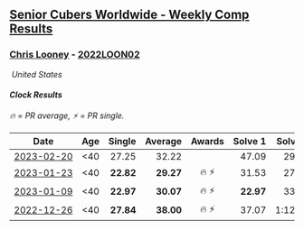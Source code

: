 <style>table {white-space: nowrap;}</style>
<link rel="stylesheet" type="text/css" href="/scw-comp/css/flags.css" />

## [Senior Cubers Worldwide - Weekly Comp Results](/scw-comp/results/)
### [Chris Looney](README.md) - [2022LOON02](https://www.worldcubeassociation.org/persons/2022LOON02?event=clock)

<i class="flag flag-US" />&nbsp;United States

#### Clock Results

<span style="white-space: nowrap;">🔥 = PR average</span>, <span style="white-space: nowrap;">⚡ = PR single</span>.

| Date | Age | Single | Average | Awards | Solve 1 | Solve 2 | Solve 3 | Solve 4 | Solve 5 | Video |
| :--: | :--: | --: | --: | :--: | --: | --: | --: | --: | --: | :-- |
| [2023-02-20](../../results/2023-02-20/clock.md) | <40 | 27.25 | 32.22 |  | 47.09 | 29.27 | 27.27 | 27.25 | 40.12 | [Desktop](https://www.facebook.com/chris.looney/videos/924802445339287) / [Mobile](https://m.facebook.com/chris.looney/videos/924802445339287) |
| [2023-01-23](../../results/2023-01-23/clock.md) | <40 | **22.82** | **29.27** | 🔥 ⚡ | 31.53 | 27.16 | 39.36 | 29.13 | **22.82** | [Desktop](https://www.facebook.com/chris.looney/videos/3354606088094171) / [Mobile](https://m.facebook.com/chris.looney/videos/3354606088094171) |
| [2023-01-09](../../results/2023-01-09/clock.md) | <40 | **22.97** | **30.07** | 🔥 ⚡ | **22.97** | 33.78 | 31.49 | 36.87 | 24.94 | [Desktop](https://www.facebook.com/chris.looney/videos/720011122818510) / [Mobile](https://m.facebook.com/chris.looney/videos/720011122818510) |
| [2022-12-26](../../results/2022-12-26/clock.md) | <40 | **27.84** | **38.00** | 🔥 ⚡ | 37.07 | 1:12.15 | **27.84** | 44.74 | 32.19 | [Desktop](https://www.facebook.com/chris.looney/videos/700623628114983) / [Mobile](https://m.facebook.com/chris.looney/videos/700623628114983) |


<!-- Global site tag (gtag.js) - Google Analytics -->
<script async src="https://www.googletagmanager.com/gtag/js?id=UA-86348435-3"></script>
<script>window.dataLayer = window.dataLayer || []; function gtag() {dataLayer.push(arguments);} gtag('js', new Date()); gtag('config', 'UA-86348435-3');</script>
